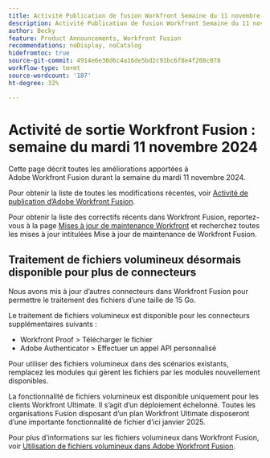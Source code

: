 ```yaml
---
title: Activité Publication de fusion Workfront Semaine du 11 novembre 2024
description: Activité Publication de fusion Workfront Semaine du 11 novembre 2024
author: Becky
feature: Product Announcements, Workfront Fusion
recommendations: noDisplay, noCatalog
hidefromtoc: true
source-git-commit: 4914e6e30d6c4a16de5bd2c91bc6f8e4f208c078
workflow-type: tm+mt
source-wordcount: '187'
ht-degree: 32%

---
```


# Activité de sortie Workfront Fusion : semaine du mardi 11 novembre 2024

Cette page décrit toutes les améliorations apportées à Adobe Workfront Fusion durant la semaine du mardi 11 novembre 2024.

Pour obtenir la liste de toutes les modifications récentes, voir [Activité de publication d’Adobe Workfront Fusion](../../../product-announcements/product-releases/fusion-release-activity/fusion-release-activity.md).

Pour obtenir la liste des correctifs récents dans Workfront Fusion, reportez-vous à la page [Mises à jour de maintenance Workfront](https://experienceleague.adobe.com/docs/workfront-known-issues/releases/current-updates.html) et recherchez toutes les mises à jour intitulées Mise à jour de maintenance de Workfront Fusion.

## Traitement de fichiers volumineux désormais disponible pour plus de connecteurs

Nous avons mis à jour d’autres connecteurs dans Workfront Fusion pour permettre le traitement des fichiers d’une taille de 15 Go.

Le traitement de fichiers volumineux est disponible pour les connecteurs supplémentaires suivants :

* Workfront Proof > Télécharger le fichier
* Adobe Authenticator > Effectuer un appel API personnalisé

Pour utiliser des fichiers volumineux dans des scénarios existants, remplacez les modules qui gèrent les fichiers par les modules nouvellement disponibles.

La fonctionnalité de fichiers volumineux est disponible uniquement pour les clients Workfront Ultimate. Il s’agit d’un déploiement échelonné. Toutes les organisations Fusion disposant d’un plan Workfront Ultimate disposeront d’une importante fonctionnalité de fichier d’ici janvier 2025.

Pour plus d’informations sur les fichiers volumineux dans Workfront Fusion, voir [Utilisation de fichiers volumineux dans Adobe Workfront Fusion](/help/quicksilver/workfront-fusion/get-started/fusion-large-files.md).
